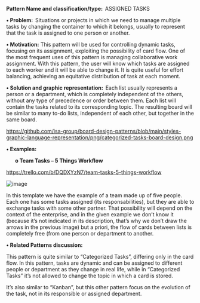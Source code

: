**Pattern Name and classification/type:**  ASSIGNED TASKS 

**•	Problem:**  Situations or projects in which we need to manage multiple tasks by changing the container to which it belongs, usually to represent that the task is assigned to one person or another. 

**•	Motivation:** This pattern will be used for controlling dynamic tasks, focusing on its assignment, exploiting the possibility of card flow. One of the most frequent uses of this pattern is managing collaborative work assignment. With this pattern, the user will know which tasks are assigned to each worker and it will be able to change it. It is quite useful for effort balancing, achieving an equitative distribution of task at each moment. 

**•	Solution and graphic representation:**  Each list usually represents a person or a department, which is completely independent of the others, without any type of precedence or order between them. Each list will contain the tasks related to its corresponding topic. The resulting board will be similar to many to-do lists, independent of each other, but together in the same board. 

https://github.com/isa-group/board-design-patterns/blob/main/styles-graphic-language-representation/png/categorized-tasks-board-design.png 

**•	Examples:**

&nbsp;&nbsp;&nbsp;&nbsp;&nbsp;&nbsp;**o	Team Tasks – 5 Things Workflow**

https://trello.com/b/DQDXYzN7/team-tasks-5-things-workflow 

 ![image](https://user-images.githubusercontent.com/47741431/110642986-e1104100-81b3-11eb-82c3-393a73842053.png)

In this template we have the example of a team made up of five people. Each one has some tasks assigned (its responsabilities), but they are able to exchange tasks with some other partner. That possibility will depend on the context of the enterprise, and in the given example we don’t know it (because it’s not indicated in its description, that’s why we don’t draw the arrows in the previous image) but a priori, the flow of cards between lists is completely free (from one person or department to another. 

**•	Related Patterns discussion:**

This pattern is quite similar to “Categorized Tasks”, differing only in the card flow. In this pattern, tasks are dynamic and can be assigned to different people or department as they change in real life, while in “Categorized Tasks” it’s not allowed to change the topic in which a card is stored. 

It’s also similar to “Kanban”, but this other pattern focus on the evolution of the task, not in its responsible or assigned department. 
